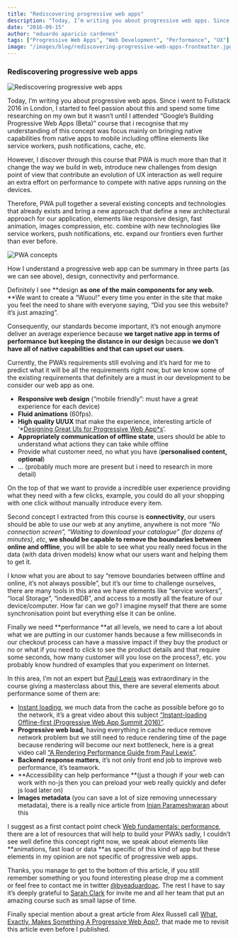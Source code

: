 ```yaml
---
title: "Rediscovering progressive web apps"
description: "Today, I’m writing you about progressive web apps. Since I went to Fullstack 2016 in London, I started to feel passion about this and spend some time researching on my own but it wasn’t until I attended Google’s Building Progressive Web Apps (Beta) course that I recognised that my understanding of this concept was focus mainly on bringing native capabilities from native apps to mobile including offline elements like service workers, push notifications, cache, etc."
date: "2016-09-15"
author: "eduardo aparicio cardenes"
tags: ["Progressive Web Apps", "Web Development", "Performance", "UX"]
image: "/images/blog/rediscovering-progressive-web-apps-frontmatter.jpg"
---
```


### Rediscovering progressive web apps

![Rediscovering progressive web apps](/images/blog/rediscovering-progressive-web-apps-frontmatter.jpg)

Today, I’m writing you about progressive web apps. Since i went to Fullstack 2016 in London, I started to feel passion about this and spend some time researching on my own but it wasn’t until I attended “Google’s Building Progressive Web Apps (Beta)” course that i recognise that my understanding of this concept was focus mainly on bringing native capabilities from native apps to mobile including offline elements like service workers, push notifications, cache, etc.

However, I discover through this course that PWA is much more than that it change the way we build in web, introduce new challenges from design point of view that contribute an evolution of UX interaction as well require an extra effort on performance to compete with native apps running on the devices.

Therefore, PWA pull together a several existing concepts and technologies that already exists and bring a new approach that define a new architectural approach for our application, elements like responsive design, fast animation, images compression, etc. combine with new technologies like service workers, push notifications, etc. expand our frontiers even further than ever before.

![PWA concepts](/images/blog/rediscovering-progressive-web-apps-frontmatter.jpg)

How I understand a progressive web app can be summary in three parts (as we can see above), design, connectivity and performance.

Definitely I see **design **as** **one of the main components for any web.** **We want to create a “Wuou!” every time you enter in the site that make you feel the need to share with everyone saying, “Did you see this website? it’s just amazing”.

Consequently, our standards become important, it’s not enough anymore deliver an average experience because **we target native app in terms of performance** **but keeping the distance in our design** because **we don’t have all of native capabilities** **and that can upset our users**.

Currently, the PWA’s requirements still evolving and it’s hard for me to predict what it will be all the requirements right now, but we know some of the existing requirements that definitely are a must in our development to be consider our web app as one.

- **Responsive web design** (“mobile friendly”: must have a great experience for each device)
- **Fluid animations** (60fps).
- **High quality UI/UX** that make the experience, interesting article of ‘*[Designing Great UIs for Progressive Web App*s](http://medium.com/@owencm/designing-great-uis-for-progressive-web-apps-dd38c1d20f7)’.
- **Appropriately communication of offline state**, users should be able to understand what actions they can take while offline
- Provide what customer need, no what you have (**personalised content, optional**)
- … (probably much more are present but i need to research in more detail)

On the top of that we want to provide a incredible user experience providing what they need with a few clicks, example, you could do all your shopping with one click without manually introduce every item.

Second concept I extracted from this course is **connectivity**, our users should be able to use our web at any anytime, anywhere is not more *“No connection screen”, “Waiting to download your catalogue” (for dozens of minutes), etc*, **we should be capable to remove the boundaries between online and offline**, you will be able to see what you really need focus in the data (with data driven models) know what our users want and helping them to get it.

I know what you are about to say “remove boundaries between offline and online, it’s not always possible”, but it’s our time to challenge ourselves, there are many tools in this area we have elements like “service workers”, “local Storage”, “indexedDB”, and access to a mostly all the feature of our device/computer. How far can we go? I imagine myself that there are some synchronisation point but everything else it can be online.

Finally we need **performance **at all levels, we need to care a lot about what we are putting in our customer hands because a few milliseconds in our checkout process can have a massive impact if they buy the product or no or what if you need to click to see the product details and that require some seconds, how many customer will you lose on the process?, etc. you probably know hundred of examples that you experiment on Internet.

In this area, I’m not an expert but [Paul Lewis](https://twitter.com/aerotwist) was extraordinary in the course giving a masterclass about this, there are several elements about performance some of them are:

- [Instant loading](https://www.youtube.com/watch?v=TVolBgyaiTQ), we much data from the cache as possible before go to the network, it’s a great video about this subject [“Instant-loading Offline-first (Progressive Web App Summit 2016)”](https://www.youtube.com/watch?v=qDJAz3IIq18).
- **Progressive web load**, having everything in cache reduce remove network problem but we still need to reduce rendering time of the page because rendering will become our next bottleneck, here is a great video call [“A Rendering Performance Guide from Paul Lewis”](https://www.youtube.com/watch?v=9xjpmpX4NJE).
- **Backend response matters**, it’s not only front end job to improve web performance, it’s teamwork.
- **Accessibility can help performance **(just a though if your web can work with no-js then you can preload your web really quickly and defer js load later on)
- **Images metadata** (you can save a lot of size removing unnecessary metadata), there is a really nice article from [Inian Parameshwaran](https://blog.dexecure.com/impact-of-metadata-on-image-performance/) about this

I suggest as a first contact point check [Web fundamentals: performance](https://developers.google.com/web/fundamentals/performance), there are a lot of resources that will help to build your PWA’s sadly, I couldn’t see well define this concept right now, we speak about elements like **animations, fast load or data **as specific of this kind of app but these elements in my opinion are not specific of progressive web apps.

Thanks, you manage to get to the bottom of this article, if you still remember something or you found interesting please drop me a comment or feel free to contact me in twitter [@byeaduardoac](https://twitter.com/byeduardoac). The rest I have to say it’s deeply grateful to [Sarah Clark](https://twitter.com/a_bowl_of_stars) for invite me and all her team that put an amazing course such as small lapse of time.

Finally special mention about a great article from Alex Russell call [What, Exactly, Makes Something A Progressive Web App?](http://bit.ly/2czUfak), that made me to revisit this article even before I published. 